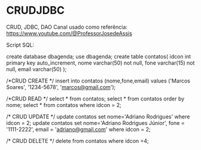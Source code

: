 # CRUDJDBC
CRUD, JDBC, DAO
Canal usado como referência: https://www.youtube.com/@ProfessorJosedeAssis

Script SQL:

create database dbagenda;
use dbagenda;
create table contatos(
idcon int primary key auto_increment,
nome varchar(50) not null,
fone varchar(15) not null,
email varchar(50)
);

/*CRUD CREATE */
insert into contatos (nome,fone,email) values ('Marcos Soares', '1234-5678', 'marcos@gmail.com');

/*CRUD READ */
select * from contatos;
select * from contatos order by nome;
select * from contatos where idcon = 2;

/* CRUD UPDATE */
update contatos set nome='Adriano Rodrigues' where idcon = 2;
update contatos set nome='Adriano Rodrigues Júnior', fone = '1111-2222', email = 'adriano@gmail.com' where idcon = 2;

/* CRUD DELETE */
delete from contatos where idcon =4;
